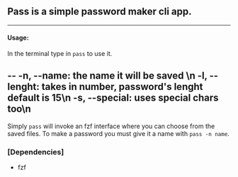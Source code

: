 ## Pass is a simple password maker cli app.
---
#### Usage:

In the terminal type in `pass` to use it.

--
-n, --name: the name it will be saved \n
-l, --lenght: takes in number, password's lenght default is 15\n
-s, --special: uses special chars too\n
--

Simply `pass` will invoke an fzf interface where you can choose from the saved files.
To make a password you must give it a name with `pass -n name`.

### [Dependencies]
- fzf
  
